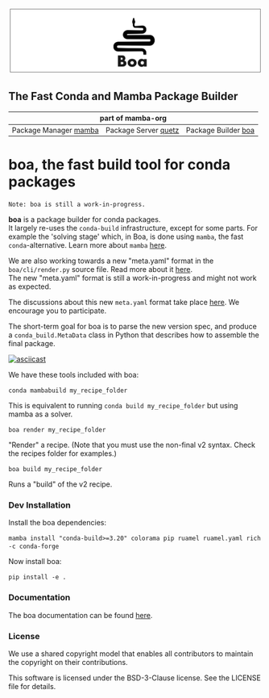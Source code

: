 ![boa header image](docs/assets/boa_header.png)

## The Fast Conda and Mamba Package Builder

<table>
<thead align="center" cellspacing="10">
  <tr>
    <th colspan="3" align="center" border="">part of mamba-org</th>
  </tr>
</thead>
<tbody>
  <tr background="#FFF">
    <td align="center">Package Manager <a href="https://github.com/mamba-org/mamba">mamba</a></td>
    <td align="center">Package Server <a href="https://github.com/mamba-org/quetz">quetz</a></td>
    <td align="center">Package Builder <a href="https://github.com/mamba-org/boa">boa</a></td>
  </tr>
</tbody>
</table>

# boa, the fast build tool for conda packages

```
Note: boa is still a work-in-progress.
```

**boa** is a package builder for conda packages. </br>
It largely re-uses the `conda-build` infrastructure, except for some parts. For example the 'solving stage' which, in Boa, is done using `mamba`, the fast `conda`-alternative. Learn more about `mamba` [here](https://github.com/mamba-org/mamba#readme).

We are also working towards a new "meta.yaml" format in the `boa/cli/render.py` source file. Read more about it [here](https://boa-build.readthedocs.io/en/latest/recipe_spec.html). </br>
The new "meta.yaml" format is still a work-in-progress and might not work as expected.

The discussions about this new `meta.yaml` format take place [here](https://hackmd.io/axI1tQdwQB2pTJKt5XdY5w). We encourage you to participate.

The short-term goal for boa is to parse the new version spec, and produce a `conda_build.MetaData` class in Python that describes how to assemble the final package.

[![asciicast](https://asciinema.org/a/HBduIi9TgdFgS3zV7mB3h0KpN.svg)](https://asciinema.org/a/HBduIi9TgdFgS3zV7mB3h0KpN)


We have these tools included with boa:

```
conda mambabuild my_recipe_folder
```
This is equivalent to running `conda build my_recipe_folder` but using mamba as a solver.

```
boa render my_recipe_folder
```
"Render" a recipe. (Note that you must use the non-final v2 syntax. Check the recipes folder for examples.)

```
boa build my_recipe_folder
```
Runs a "build" of the v2 recipe.

### Dev Installation

Install the boa dependencies:
```
mamba install "conda-build>=3.20" colorama pip ruamel ruamel.yaml rich -c conda-forge
```

Now install boa:
```
pip install -e .
```
### Documentation

The boa documentation can be found [here](https://boa-build.readthedocs.io/en/latest/).

### License

We use a shared copyright model that enables all contributors to maintain the copyright on their contributions.

This software is licensed under the BSD-3-Clause license. See the LICENSE file for details.

